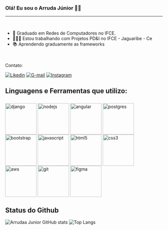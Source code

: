 ### Olá! Eu sou o Arruda Júnior 🖐🏽


---

<br>

- 📖 Graduado em Redes de Computadores no IFCE.
- 👨🏽‍💻 Estou trabalhando com Projetos PD&I no IFCE - Jaguaribe - Ce
- 📚 Aprendendo graduamente as frameworks

<br>

Contato:

[![Likedin](https://img.shields.io/badge/LinkedIn-0077B5?style=for-the-badge&logo=linkedin&logoColor=white)](https://www.linkedin.com/in/arrudajunior/) [![G-mail](https://img.shields.io/badge/Gmail-D14836?style=for-the-badge&logo=gmail&logoColor=white)](mailto:juniorarruda15@gmail.com)
[![Instagram](https://img.shields.io/badge/Instagram-E4405F?style=for-the-badge&logo=instagram&logoColor=white)](https://www.instagram.com/arrudajunior15/)

## Linguagens e Ferramentas que utilizo:

<div style="display: inline-block; margin-top: 10px;">
    <img align="center" alt="django" src="https://img.shields.io/badge/Django-092E20?style=for-the-badge&logo=django&logoColor=white" width="100">
    <img align="center" alt="nodejs" src="https://img.shields.io/badge/Node.js-43853D?style=for-the-badge&logo=node.js&logoColor=white" width="100">
    <img align="center" alt="angular" src="https://img.shields.io/badge/Angular-DD0031?style=for-the-badge&logo=angular&logoColor=white" width="100">
    <img align="center" alt="postgres" src="https://img.shields.io/badge/PostgreSQL-316192?style=for-the-badge&logo=postgresql&logoColor=white" width="100">
    <img align="center" alt="bootstrap" src="https://img.shields.io/badge/Bootstrap-563D7C?style=for-the-badge&logo=bootstrap&logoColor=white" width="100">
    <img align="center" alt="javascript" src="https://img.shields.io/badge/JavaScript-F7DF1E?style=for-the-badge&logo=javascript&logoColor=black" width="100">
    <img align="center" alt="html5" src="https://img.shields.io/badge/HTML5-E34F26?style=for-the-badge&logo=html5&logoColor=white" width="100">
    <img align="center" alt="css3" src="https://img.shields.io/badge/CSS3-1572B6?style=for-the-badge&logo=css3&logoColor=white" width="100">
    <img align="center" alt="aws" src="https://img.shields.io/badge/Amazon_AWS-232F3E?style=for-the-badge&logo=amazon-aws&logoColor=white" width="100">
    <img align="center" alt="git" src="https://img.shields.io/badge/GIT-E44C30?style=for-the-badge&logo=git&logoColor=white" width="100">
    <img align="center" alt="figma" src="https://img.shields.io/badge/Figma-F24E1E?style=for-the-badge&logo=figma&logoColor=white" width="100">
</div>

</br>

## Status do Github


![Arrudaa Junior GitHub stats](https://github-readme-stats.vercel.app/api?username=ArrudaaJunior&show_icons=true&theme=chartreuse-dark)        ![Top Langs](https://github-readme-stats.vercel.app/api/top-langs/?username=arrudaajunior&compact)
